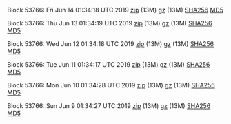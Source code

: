 Block 53766: Fri Jun 14 01:34:18 UTC 2019 [zip](https://files.01coin.io/testnet/2019-06-14/bootstrap.dat.zip) (13M) [gz](https://files.01coin.io/testnet/2019-06-14/bootstrap.dat.tar.gz) (13M) [SHA256](https://files.01coin.io/testnet/2019-06-14/sha256.txt) [MD5](https://files.01coin.io/testnet/2019-06-14/md5.txt)

Block 53766: Thu Jun 13 01:34:19 UTC 2019 [zip](https://files.01coin.io/testnet/2019-06-13/bootstrap.dat.zip) (13M) [gz](https://files.01coin.io/testnet/2019-06-13/bootstrap.dat.tar.gz) (13M) [SHA256](https://files.01coin.io/testnet/2019-06-13/sha256.txt) [MD5](https://files.01coin.io/testnet/2019-06-13/md5.txt)

Block 53766: Wed Jun 12 01:34:18 UTC 2019 [zip](https://files.01coin.io/testnet/2019-06-12/bootstrap.dat.zip) (13M) [gz](https://files.01coin.io/testnet/2019-06-12/bootstrap.dat.tar.gz) (13M) [SHA256](https://files.01coin.io/testnet/2019-06-12/sha256.txt) [MD5](https://files.01coin.io/testnet/2019-06-12/md5.txt)

Block 53766: Tue Jun 11 01:34:17 UTC 2019 [zip](https://files.01coin.io/testnet/2019-06-11/bootstrap.dat.zip) (13M) [gz](https://files.01coin.io/testnet/2019-06-11/bootstrap.dat.tar.gz) (13M) [SHA256](https://files.01coin.io/testnet/2019-06-11/sha256.txt) [MD5](https://files.01coin.io/testnet/2019-06-11/md5.txt)

Block 53766: Mon Jun 10 01:34:28 UTC 2019 [zip](https://files.01coin.io/testnet/2019-06-10/bootstrap.dat.zip) (13M) [gz](https://files.01coin.io/testnet/2019-06-10/bootstrap.dat.tar.gz) (13M) [SHA256](https://files.01coin.io/testnet/2019-06-10/sha256.txt) [MD5](https://files.01coin.io/testnet/2019-06-10/md5.txt)

Block 53766: Sun Jun  9 01:34:27 UTC 2019 [zip](https://files.01coin.io/testnet/2019-06-09/bootstrap.dat.zip) (13M) [gz](https://files.01coin.io/testnet/2019-06-09/bootstrap.dat.tar.gz) (13M) [SHA256](https://files.01coin.io/testnet/2019-06-09/sha256.txt) [MD5](https://files.01coin.io/testnet/2019-06-09/md5.txt)
